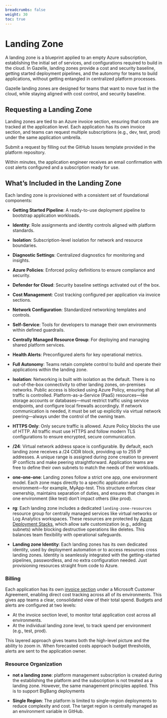 ```yaml
---
breadcrumbs: false
weight: 30
toc: true
---
```

# Landing Zone

A landing zone is a blueprint applied to an empty Azure subscription, establishing the initial set of services, and configurations required to build in the cloud. In Gazelle, landing zones provide a cost and security baseline, getting started deployment pipelines, and the autonomy for teams to build applications, without getting entangled in centralized platform processes.

Gazelle landing zones are designed for teams that want to move fast in the cloud, while staying aligned with cost control, and security baseline.

## Requesting a Landing Zone
Landing zones are tied to an Azure invoice section, ensuring that costs are tracked at the application level. Each application has its own invoice section, and teams can request multiple subscriptions (e.g., dev, test, prod) under the same application umbrella.

Submit a request by filling out the GitHub Issues template provided in the platform repository.

Within minutes, the application engineer receives an email confirmation with cost alerts configured and a subscription ready for use.


## What’s Included in the Landing Zone
Each landing zone is provisioned with a consistent set of foundational components:

- **Getting Started Pipeline**: A ready-to-use deployment pipeline to bootstrap application workloads.  
- **Identity**: Role assignments and identity controls aligned with platform standards.  
- **Isolation**: Subscription-level isolation for network and resource boundaries.  
- **Diagnostic Settings**: Centralized diagnostics for monitoring and insights.  
- **Azure Policies**: Enforced policy definitions to ensure compliance and security.  
- **Defender for Cloud**: Security baseline settings activated out of the box.  
- **Cost Management**: Cost tracking configured per application via invoice sections.
- **Network Configuration**: Standardized networking templates and controls.
- **Self-Service**: Tools for developers to manage their own environments within defined guardrails.
- **Centrally Managed Resource Group**: For deploying and managing shared platform services.
- **Health Alerts**: Preconfigured alerts for key operational metrics.
- **Full Autonomy**: Teams retain complete control to build and operate their applications within the landing zone.


- **Isolation**: Networking is built with isolation as the default. There is no out-of-the-box connectivity to other landing zones, on-premises networks. Public access is blocked using Azure Policy, ensuring that all traffic is controlled. Platform-as-a-Service (PaaS) resources—like storage accounts or databases—must restrict traffic using service endpoints, and configure local firewalls accordingly. If network communication is needed, it must be set up explicitly via virtual network peering—always under the control of the owning team.

- **HTTPS Only**: Only secure traffic is allowed. Azure Policy blocks the use of HTTP. All traffic must use HTTPS and follow modern TLS configurations to ensure encrypted, secure communication.

- **/24**: Virtual network address space is configurable. By default, each landing zone receives a /24 CIDR block, providing up to 255 IP addresses. A unique range is assigned during zone creation to prevent IP conflicts and make peering straightforward. Application teams are free to define their own subnets to match the needs of their workloads. 
  
- **one-one-one**: Landing zones follow a strict one app, one environment model. Each zone maps directly to a specific application and environment—for example, MyApp-test. This structure enforces clear ownership, maintains separation of duties, and ensures that changes in one environment (like test) don’t impact others (like prod).

- **rg**: Each landing zone includes a dedicated `landing-zone-resources` resource group for centrally managed services like virtual networks or Log Analytics workspaces. These resources are protected by [Azure Deployment Stacks](https://learn.microsoft.com/en-us/azure/azure-resource-manager/bicep/deployment-stacks?tabs=azure-powershell#protect-managed-resources), which allow safe customization (e.g., adding subnets) while blocking destructive operations like deletes. This balances team flexibility with operational safeguards.

- **Landing zone Identity**: Each landing zones has its own dedicated identity, used by deployment automation or to access resources cross landing zones. Identity is seamlessly integrated with the getting-started pipelines, passwordless, and no extra configuration needed. Just provisioning resources straight from code to Azure.

### Billing
Each application has its own [invoice section](https://learn.microsoft.com/en-us/azure/cost-management-billing/manage/mca-section-invoice) under a Microsoft Customer Agreement, enabling direct cost tracking across all of its environments. This gives app teams a clear, consolidated view of their total spend. Budgets and alerts are configured at two levels:
 - At the invoice section level, to monitor total application cost across all environments.
 - At the individual landing zone level, to track spend per environment (e.g., test, prod).

This layered approach gives teams both the high-level picture and the ability to zoom in. When forecasted costs approach budget thresholds, alerts are sent to the application owner.


### Resource Organization
- **not a landing zone**: platform management subscription is created during the establishing the platform and the subscription is not treated as a landing zone. However, the same management principles applied. This is to support BigBang deployments

- **Single Region**: The platform is limited to single-region deployments to reduce complexity and cost. The target region is centrally managed as an environment variable in GitHub.  

